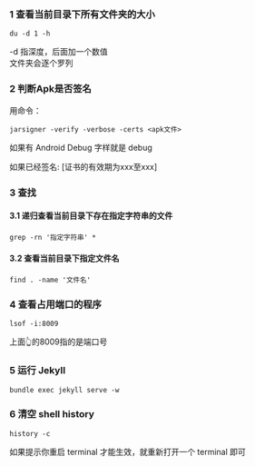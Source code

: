 ### 1 查看当前目录下所有文件夹的大小
```shell
du -d 1 -h
```
-d 指深度，后面加一个数值  
文件夹会逐个罗列
### 2 判断Apk是否签名
用命令：
```
jarsigner -verify -verbose -certs <apk文件>
```
如果有 Android Debug 字样就是 debug

如果已经签名: [证书的有效期为xxx至xxx]
### 3 查找
#### 3.1 递归查看当前目录下存在指定字符串的文件
```shell
grep -rn '指定字符串' *
```
#### 3.2 查看当前目录下指定文件名
```shell
find . -name '文件名'
```
### 4 查看占用端口的程序
```shell
lsof -i:8009
```
上面👆的8009指的是端口号
### 5 运行 Jekyll
```shell
bundle exec jekyll serve -w
```
### 6 清空 shell history
```shell
history -c
```
如果提示你重启 terminal 才能生效，就重新打开一个 terminal 即可